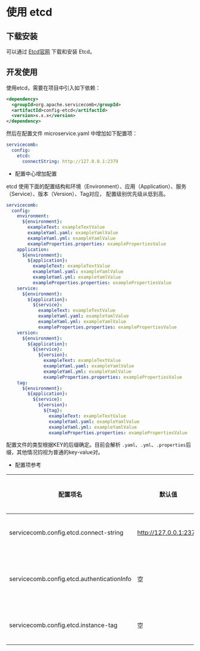 # 使用 etcd

## 下载安装

可以通过 [Etcd官网](https://etcd.io/docs/v3.5/install/) 下载和安装 Etcd。

## 开发使用

使用etcd，需要在项目中引入如下依赖：

```xml
<dependency>
  <groupId>org.apache.servicecomb</groupId>
  <artifactId>config-etcd</artifactId>
  <version>x.x.x</version>
</dependency>
```

然后在配置文件 microservice.yaml 中增加如下配置项：

```yaml
servicecomb:
  config:
    etcd:
      connectString: http://127.0.0.1:2379
```

* 配置中心增加配置

etcd 使用下面的配置结构和环境（Environment）、应用（Application）、服务（Service）、版本（Version）、Tag对应， 配置级别优先级从低到高。 

```yaml
servicecomb:
  config:
    environment:  
      ${environment}:
        exampleText: exampleTextValue
        exampleYaml.yaml: exampleYamlValue
        exampleYaml.yml: exampleYamlValue
        exampleProperties.properties: examplePropertiesValue
    application:
      ${environment}:
        ${application}:
          exampleText: exampleTextValue
          exampleYaml.yaml: exampleYamlValue
          exampleYaml.yml: exampleYamlValue
          exampleProperties.properties: examplePropertiesValue
    service:
      ${environment}:
        ${application}:
          ${service}:
            exampleText: exampleTextValue
            exampleYaml.yaml: exampleYamlValue
            exampleYaml.yml: exampleYamlValue
            exampleProperties.properties: examplePropertiesValue
    version:
      ${environment}:
        ${application}:
          ${service}:
            ${version}:
              exampleText: exampleTextValue
              exampleYaml.yaml: exampleYamlValue
              exampleYaml.yml: exampleYamlValue
              exampleProperties.properties: examplePropertiesValue
    tag:
      ${environment}:
        ${application}:
          ${service}:
            ${version}:
              ${tag}:
                exampleText: exampleTextValue
                exampleYaml.yaml: exampleYamlValue
                exampleYaml.yml: exampleYamlValue
                exampleProperties.properties: examplePropertiesValue
```

配置文件的类型根据KEY的后缀确定。目前会解析 `.yaml`、`.yml`、`.properties`后缀，其他情况钧视为普通的key-value对。

* 配置项参考

| 配置项名                                          | 默认值            | 是否必须 | 含义                                            | 
|-----------------------------------------------|----------------|------|-----------------------------------------------|
| servicecomb.config.etcd.connect-string          | http://127.0.0.1:2379 | 是    | etcd的地址信息，可以配置多个，用逗号分隔。                  |
| servicecomb.config.etcd.authenticationInfo      | 空              | 否    | 当认证方式为 digest 的时候，配置用户名密码信息，比如: user:password |
| servicecomb.config.etcd.instance-tag            | 空              | 否    | 实例的TAG信息，用于TAG级别的配置查询                         |
